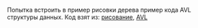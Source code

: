 ﻿Попытка встроить в пример рисовки дерева пример кода AVL структуры данных.
Код взят из: [рисование](http://www.rosettacode.org/wiki/AVL_tree#Lua),
[AVL](http://www.rosettacode.org/wiki/Fractal_tree#Lua)
